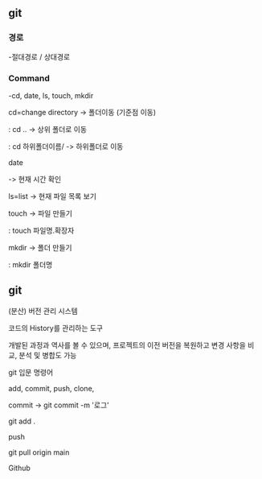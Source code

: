## git

### 경로

-절대경로 / 상대경로



### Command

-cd, date, ls, touch, mkdir

cd=change directory -> 폴더이동 (기준점 이동)

: cd .. -> 상위 폴더로 이동

: cd 하위폴더이름/ -> 하위폴더로 이동



date

-> 현재 시간 확인



ls=list -> 현재 파일 목록 보기



touch -> 파일 만들기

: touch 파일명.확장자



mkdir -> 폴더 만들기

: mkdir 폴더명



## git

(분산) 버전 관리 시스템

코드의 History를 관리하는 도구

개발된 과정과 역사를 볼 수 있으며, 프로젝트의 이전 버전을 복원하고 변경 사항을 비교, 분석 및 병합도 가능



git 입문 명령어

add, commit, push, clone, 

commit -> git commit -m '로그'



git add .

push



git pull origin main







Github











